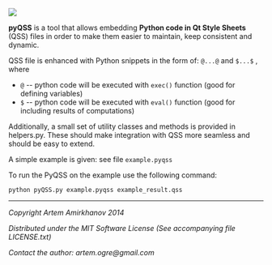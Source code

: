 ![](http://i59.tinypic.com/23qxaj9.png)

**pyQSS** is a tool that allows embedding **Python code in Qt Style Sheets** (QSS) files in order to make them easier to maintain, keep consistent and dynamic.

QSS file is enhanced with Python snippets in the form of:
`@...@` and `$...$` , where
* `@` -- python code will be executed with `exec()` function (good for defining variables)
* `$` -- python code will be executed with `eval()` function (good for including results of computations)

Additionally, a small set of utility classes and methods is provided in helpers.py. These should make integration with QSS more seamless and should be easy to extend.

A simple example is given: see file `example.pyqss`

To run the PyQSS on the example use the following command: 
```
python pyQSS.py example.pyqss example_result.qss
```


***
  _Copyright Artem Amirkhanov 2014_
  
  _Distributed under the MIT Software License (See accompanying file LICENSE.txt)_

  _Contact the author: artem.ogre@gmail.com_

